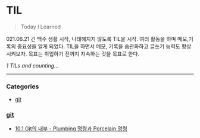 # TIL
> Today I Learned

021.06.21 긴 백수 생활 시작, 나태해지지 않도록 TIL을 시작.
여러 활동을 하며 메모,기록의 중요성을 알게 되었다. 
TIL을 하면서 메모, 기록을 습관화하고 글쓰기 능력도 향상시켜보자.
목표는 취업하기 전까지 지속하는 것을 목표로 한다.


_1 TILs and counting..._

---

### Categories

- [git](#git)

### [git](#git)
- [10.1 Git의 내부 - Plumbing 명령과 Porcelain 명령](git/git_internal.md)


